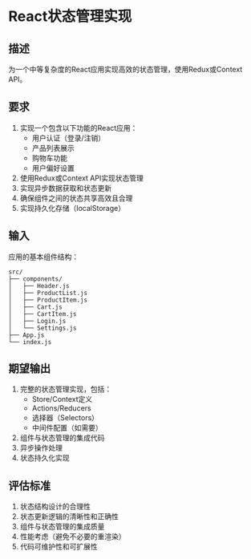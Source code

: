 # React状态管理实现

## 描述
为一个中等复杂度的React应用实现高效的状态管理，使用Redux或Context API。

## 要求
1. 实现一个包含以下功能的React应用：
   - 用户认证（登录/注销）
   - 产品列表展示
   - 购物车功能
   - 用户偏好设置
2. 使用Redux或Context API实现状态管理
3. 实现异步数据获取和状态更新
4. 确保组件之间的状态共享高效且合理
5. 实现持久化存储（localStorage）

## 输入
应用的基本组件结构：
```
src/
├── components/
│   ├── Header.js
│   ├── ProductList.js
│   ├── ProductItem.js
│   ├── Cart.js
│   ├── CartItem.js
│   ├── Login.js
│   └── Settings.js
├── App.js
└── index.js
```

## 期望输出
1. 完整的状态管理实现，包括：
   - Store/Context定义
   - Actions/Reducers
   - 选择器（Selectors）
   - 中间件配置（如需要）
2. 组件与状态管理的集成代码
3. 异步操作处理
4. 状态持久化实现

## 评估标准
1. 状态结构设计的合理性
2. 状态更新逻辑的清晰性和正确性
3. 组件与状态管理的集成质量
4. 性能考虑（避免不必要的重渲染）
5. 代码可维护性和可扩展性